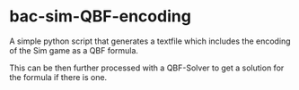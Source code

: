 # bac-sim-QBF-encoding
A simple python script that generates a textfile which includes the encoding of the Sim game as a QBF formula.

This can be then further processed with a QBF-Solver to get a solution for the formula if there is one.
